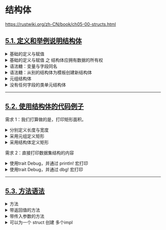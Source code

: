 # 结构体

https://rustwiki.org/zh-CN/book/ch05-00-structs.html

## [**5.1.** 定义和举例说明结构体](https://rustwiki.org/zh-CN/book/ch05-01-defining-structs.html)

<details>

<summary>基础的定义与赋值</summary>

```rust
// 定义结构体
struct User {
    active: bool,
    username: String,
    email: String,
    sign_in_count: u64,
}

fn main() {
    // 生成结构体
    // 注意整个实例必须是可变的；Rust 并不允许只将某个字段标记为可变
    let mut user1 = User {
        email: String::from("someone@example.com"),
        username: String::from("someusername123"),
        active: true,
        sign_in_count: 1,
    };

    // 改变结构体中的值
    user1.email = String::from("anotheremail@example.com");
}
```

</details>

<details>

<summary>基础的定义与赋值 之 结构体应拥有数据的所有权</summary>

<pre class="language-rust"><code class="lang-rust">struct User {
    active: bool,
<strong>    username: &#x26;str, // wrong! use String!
</strong><strong>    email: &#x26;str, // wrong! use String!
</strong>    sign_in_count: u64,
}

fn main() {
    let user1 = User {
        email: "someone@example.com",
        username: "someusername123",
        active: true,
        sign_in_count: 1,
    };
}

</code></pre>

</details>

<details>

<summary>语法糖：变量与字段同名</summary>

<pre class="language-rust"><code class="lang-rust">struct User {
    active: bool,
    username: String,
    email: String,
    sign_in_count: u64,
}

fn build_user(email: String, username: String) -> User {
    User {
<strong>        email,    // email:email,
</strong><strong>        username, // username:username,
</strong>        active: true,
        sign_in_count: 1,
    }
}

fn main() {
    let user1 = build_user(
        String::from("someone@example.com"),
        String::from("someusername123"),
    );
}

</code></pre>

</details>

<details>

<summary>语法糖：从别的结构体为模板创建新结构体</summary>

<pre class="language-rust"><code class="lang-rust">struct User {
    active: bool,
    username: String,
    email: String,
    sign_in_count: u64,
}

fn main() {
    let user1 = User {
        email: String::from("someone@example.com"),
        username: String::from("someusername123"),
        active: true,
        sign_in_count: 1,
    };

    // let user2 = User {
    //     active: user1.active,
    //     username: user1.username,
    //     email: String::from("another@example.com"),
    //     sign_in_count: user1.sign_in_count,
    // };

    let user2 = User {
        email: String::from("another@example.com"),
<strong>        ..user1
</strong>    };
}
</code></pre>

</details>

<details>

<summary>元组结构体</summary>

```rust
struct Color(i32, i32, i32);
struct Point(i32, i32, i32);

fn main() {
    let black = Color(0, 0, 0);
    let origin = Point(0, 0, 0);
}
```

</details>

<details>

<summary>没有任何字段的类单元结构体</summary>

```rust
struct AlwaysEqual;

fn main() {
    let subject = AlwaysEqual;
}
```

</details>

***

## [**5.2.** 使用结构体的代码例子](https://rustwiki.org/zh-CN/book/ch05-02-example-structs.html)

需求 1：我们打算做的是，打印矩形面积。

<details>

<summary>分别定义长度与宽度</summary>

```rust
fn main() {
    let width1 = 30;
    let height1 = 50;

    println!(
        "The area of the rectangle is {} square pixels.",
        area(width1, height1)
    );
    // The area of the rectangle is 1500 square pixels.
}

fn area(width: u32, height: u32) -> u32 {
    width * height
}
```

</details>

<details>

<summary>采用元组定义矩形</summary>

```rust
fn main() {
    let rect1 = (30, 50);

    println!(
        "The area of the rectangle is {} square pixels.",
        area(rect1)
    );
    // The area of the rectangle is 1500 square pixels.
}

fn area(dimensions: (u32, u32)) -> u32 {
    dimensions.0 * dimensions.1
}
```

</details>

<details>

<summary>采用结构体定义矩形</summary>

```rust
struct Rectangle {
    width: u32,
    height: u32,
}

fn main() {
    let rect1 = Rectangle {
        width: 30,
        height: 50,
    };

    println!(
        "The area of the rectangle is {} square pixels.",
        area(&rect1)
    );
    // The area of the rectangle is 1500 square pixels.
}

fn area(rectangle: &Rectangle) -> u32 {
    rectangle.width * rectangle.height
}
```

</details>

需求 2：直接打印数据集结构的内容

<details>

<summary>使用trait Debug，并通过 println! 宏打印</summary>

<pre class="language-rust"><code class="lang-rust"><strong>#[derive(Debug)]
</strong>struct Rectangle {
    width: u32,
    height: u32,
}

fn main() {
    let rect1 = Rectangle {
        width: 30,
        height: 50,
    };

<strong>    println!("rect1 is {:?}", rect1);
</strong>    // rect1 is Rectangle { width: 30, height: 50 }，
<strong>    println!("rect1 is {:#?}", rect1);
</strong>    // rect1 is Rectangle {
    //     width: 30,
    //     height: 50,
    // }
}
</code></pre>

</details>

<details>

<summary>使用trait Debug，并通过 dbg! 宏打印</summary>

```rust
#[derive(Debug)]
struct Rectangle {
    width: u32,
    height: u32,
}

fn main() {
    let scale = 2;
    let rect1 = Rectangle {
        width: dbg!(30 * scale),
        height: 50,
    };

    dbg!(&rect1); // 我们不希望 dbg! 拥有 rect1 的所有权，所以我们在下一次调用 dbg! 时传入一个引用
}
// [src/main.rs:10:16] 30 * scale = 60
// [src/main.rs:14:5] &rect1 = Rectangle {
//     width: 60,
//     height: 50,
// }

```

</details>

***

## [**5.3.** 方法语法](https://rustwiki.org/zh-CN/book/ch05-03-method-syntax.html)

<details>

<summary>方法</summary>

<pre class="language-rust"><code class="lang-rust">#[derive(Debug)]
struct Rectangle {
    width: u32,
    height: u32,
}

<strong>impl Rectangle {
</strong><strong>    fn area(&#x26;self) -> u32 { // 注意要有 self
</strong><strong>        self.width * self.height
</strong><strong>    }
</strong><strong>}
</strong>
fn main() {
    let rect1 = Rectangle {
        width: 30,
        height: 50,
    };

    println!(
        "The area of the rectangle is {} square pixels.",
<strong>        rect1.area()
</strong>    );
}

</code></pre>

</details>

<details>

<summary>带返回值的方法</summary>

<pre class="language-rust"><code class="lang-rust">#[derive(Debug)]
struct Rectangle {
    width: u32,
    height: u32,
}

<strong>impl Rectangle {
</strong><strong>    fn width(&#x26;self) -> bool {
</strong><strong>        self.width > 0
</strong><strong>    }
</strong><strong>}
</strong>
fn main() {
    let rect1 = Rectangle {
        width: 30,
        height: 50,
    };

<strong>    if rect1.width() {
</strong>        println!("The rectangle has a nonzero width; it is {}", rect1.width);
    }
}
</code></pre>

</details>

<details>

<summary>带传入参数的方法</summary>

<pre class="language-rust"><code class="lang-rust">#[derive(Debug)]
struct Rectangle {
    width: u32,
    height: u32,
}

impl Rectangle {
    fn area(&#x26;self) -> u32 {
        self.width * self.height
    }

<strong>    fn can_hold(&#x26;self, other: &#x26;Rectangle) -> bool {
</strong><strong>        self.width > other.width &#x26;&#x26; self.height > other.height
</strong><strong>    }
</strong>}

fn main() {
    let rect1 = Rectangle {
        width: 30,
        height: 50,
    };
    let rect2 = Rectangle {
        width: 10,
        height: 40,
    };
    let rect3 = Rectangle {
        width: 60,
        height: 45,
    };

<strong>    println!("Can rect1 hold rect2? {}", rect1.can_hold(&#x26;rect2));
</strong><strong>    println!("Can rect1 hold rect3? {}", rect1.can_hold(&#x26;rect3));
</strong>}
</code></pre>

</details>

<details>

<summary>可以为一个 struct 创建 多个impl</summary>

```rust
#[derive(Debug)]
struct Rectangle {
    width: u32,
    height: u32,
}

impl Rectangle {
    fn area(&self) -> u32 {
        self.width * self.height
    }
}

impl Rectangle {
    fn can_hold(&self, other: &Rectangle) -> bool {
        self.width > other.width && self.height > other.height
    }
}

fn main() {
    let rect1 = Rectangle {
        width: 30,
        height: 50,
    };
    let rect2 = Rectangle {
        width: 10,
        height: 40,
    };
    let rect3 = Rectangle {
        width: 60,
        height: 45,
    };

    println!("Can rect1 hold rect2? {}", rect1.can_hold(&rect2));
    println!("Can rect1 hold rect3? {}", rect1.can_hold(&rect3));
}
```

</details>



